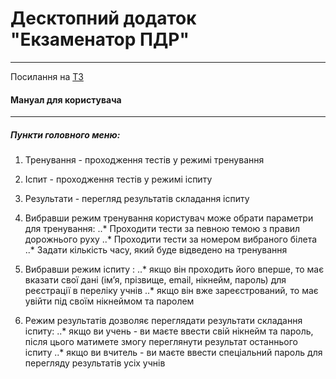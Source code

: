 # Десктопний додаток "Екзаменатор ПДР"
----
Посилання на [ТЗ](https://docs.google.com/document/d/1Zf7aQnModFKNb8IEjIUKrcKsjtqfaF5ztVHe-CDG1eI/edit)

#### Мануал для користувача
----
##### Пункти головного меню:
1. Тренування - проходження тестів у режимі тренування
2. Іспит - проходження тестів у режимі іспиту
3. Результати - перегляд результатів складання іспиту
 
1. Вибравши режим тренування користувач може обрати параметри для тренування:
..* Проходити тести за певною темою з правил дорожнього руху
..* Проходити тести за номером вибраного білета
..* Задати кількість часу, який буде відведено на тренування
2. Вибравши режим іспиту :
..* якщо він проходить його вперше, то має вказати свої дані (ім’я, прізвище, email, нікнейм, пароль) для реєстрації в переліку учнів
..* якщо він вже зареєстрований, то має увійти під своїм нікнеймом та паролем
3. Режим результатів дозволяє переглядати результати складання іспиту:
..* якщо ви учень - ви маєте ввести свій нікнейм та пароль, після цього матимете змогу переглянути результат останнього іспиту
..* якщо ви вчитель - ви маєте ввести спеціальний пароль для перегляду результатів усіх учнів
